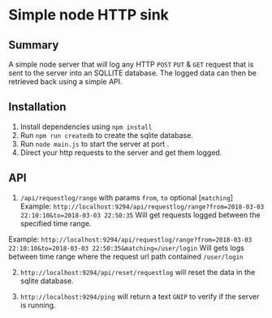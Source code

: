 # Simple node HTTP sink

## Summary 
A simple node server that will log any HTTP `POST` `PUT` & `GET` request that is sent to the server into an SQLLITE database. The logged data can then be retrieved back using a simple API.

## Installation

1. Install dependencies using `npm install`
2. Run `npm run createdb` to create the sqlite database.
3. Run `node main.js` to start the server at port .
4. Direct your http requests to the server and get them logged.

## API

1. `/api/requestlog/range` with params `from`, `to` optional [`matching`]
Example: `http://localhost:9294/api/requestlog/range?from=2018-03-03 22:10:10&to=2018-03-03 22:50:35` Will get requests logged between the specified time range.

Example: `http://localhost:9294/api/requestlog/range?from=2018-03-03 22:10:10&to=2018-03-03 22:50:35&matching=/user/login` Will gets logs between time range where the request url path contained `/user/login`

2. `http://localhost:9294/api/reset/requestlog` will reset the data in the sqlite database.

3. `http://localhost:9294/ping` will return a text `GNIP` to verify if the server is running.
